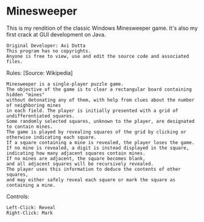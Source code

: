 # Minesweeper
This is my rendition of the classic Windows Minesweeper game. It's also my first crack at GUI development on Java.

    Original Developer: Avi Dutta
    This program has no copyrights.
    Anyone is free to view, use and edit the source code and associated files.

Rules: [Source: Wikipedia]

    Minesweeper is a single-player puzzle game.
    The objective of the game is to clear a rectangular board containing hidden "mines"
    without detonating any of them, with help from clues about the number of neighboring mines
    in each field. The player is initially presented with a grid of undifferentiated squares.
    Some randomly selected squares, unknown to the player, are designated to contain mines.
    The game is played by revealing squares of the grid by clicking or otherwise indicating each square.
    If a square containing a mine is revealed, the player loses the game.
    If no mine is revealed, a digit is instead displayed in the square,
    indicating how many adjacent squares contain mines.
    If no mines are adjacent, the square becomes blank,
    and all adjacent squares will be recursively revealed.
    The player uses this information to deduce the contents of other squares,
    and may either safely reveal each square or mark the square as containing a mine.
    
Controls:

    Left-Click: Reveal
    Right-Click: Mark
